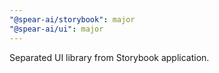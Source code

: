 ```yaml
---
"@spear-ai/storybook": major
"@spear-ai/ui": major
---
```


Separated UI library from Storybook application.

